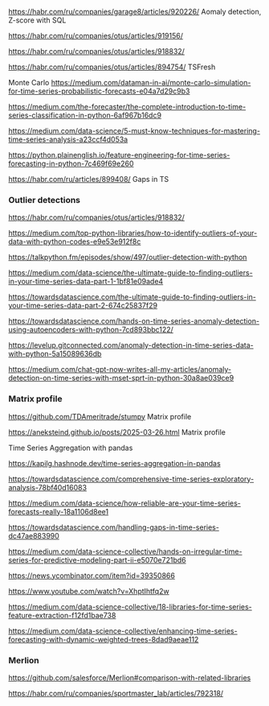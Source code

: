 https://habr.com/ru/companies/garage8/articles/920226/ Aomaly detection, Z-score with SQL

https://habr.com/ru/companies/otus/articles/919156/

https://habr.com/ru/companies/otus/articles/918832/

https://habr.com/ru/companies/otus/articles/894754/  TSFresh

Monte Carlo
https://medium.com/dataman-in-ai/monte-carlo-simulation-for-time-series-probabilistic-forecasts-e04a7d29c9b3

https://medium.com/the-forecaster/the-complete-introduction-to-time-series-classification-in-python-6af967b16dc9

https://medium.com/data-science/5-must-know-techniques-for-mastering-time-series-analysis-a23ccf4d053a

https://python.plainenglish.io/feature-engineering-for-time-series-forecasting-in-python-7c469f69e260

https://habr.com/ru/articles/899408/  Gaps in TS

### Outlier detections

https://habr.com/ru/companies/otus/articles/918832/

https://medium.com/top-python-libraries/how-to-identify-outliers-of-your-data-with-python-codes-e9e53e912f8c

https://talkpython.fm/episodes/show/497/outlier-detection-with-python

https://medium.com/data-science/the-ultimate-guide-to-finding-outliers-in-your-time-series-data-part-1-1bf81e09ade4

https://towardsdatascience.com/the-ultimate-guide-to-finding-outliers-in-your-time-series-data-part-2-674c25837f29 

https://towardsdatascience.com/hands-on-time-series-anomaly-detection-using-autoencoders-with-python-7cd893bbc122/

https://levelup.gitconnected.com/anomaly-detection-in-time-series-data-with-python-5a15089636db

https://medium.com/chat-gpt-now-writes-all-my-articles/anomaly-detection-on-time-series-with-mset-sprt-in-python-30a8ae039ce9

### Matrix profile
<https://github.com/TDAmeritrade/stumpy>  Matrix profile

<https://aneksteind.github.io/posts/2025-03-26.html> Matrix profile

Time Series Aggregation with pandas

<https://kapilg.hashnode.dev/time-series-aggregation-in-pandas>

https://towardsdatascience.com/comprehensive-time-series-exploratory-analysis-78bf40d16083

https://medium.com/data-science/how-reliable-are-your-time-series-forecasts-really-18a1106d8ee1

https://towardsdatascience.com/handling-gaps-in-time-series-dc47ae883990

https://medium.com/data-science-collective/hands-on-irregular-time-series-for-predictive-modeling-part-ii-e5070e721bd6

https://news.ycombinator.com/item?id=39350866

https://www.youtube.com/watch?v=XhptIhtfq2w

https://medium.com/data-science-collective/18-libraries-for-time-series-feature-extraction-f12fd1bae738

https://medium.com/data-science-collective/enhancing-time-series-forecasting-with-dynamic-weighted-trees-8dad9aeae112

### Merlion 
https://github.com/salesforce/Merlion#comparison-with-related-libraries

https://habr.com/ru/companies/sportmaster_lab/articles/792318/
